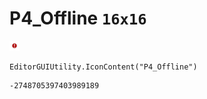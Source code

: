 # P4_Offline `16x16`
<img src="/img/P4_Offline.png" width=16 height=16>

``` CSharp
EditorGUIUtility.IconContent("P4_Offline")
```
```
-2748705397403989189
```
